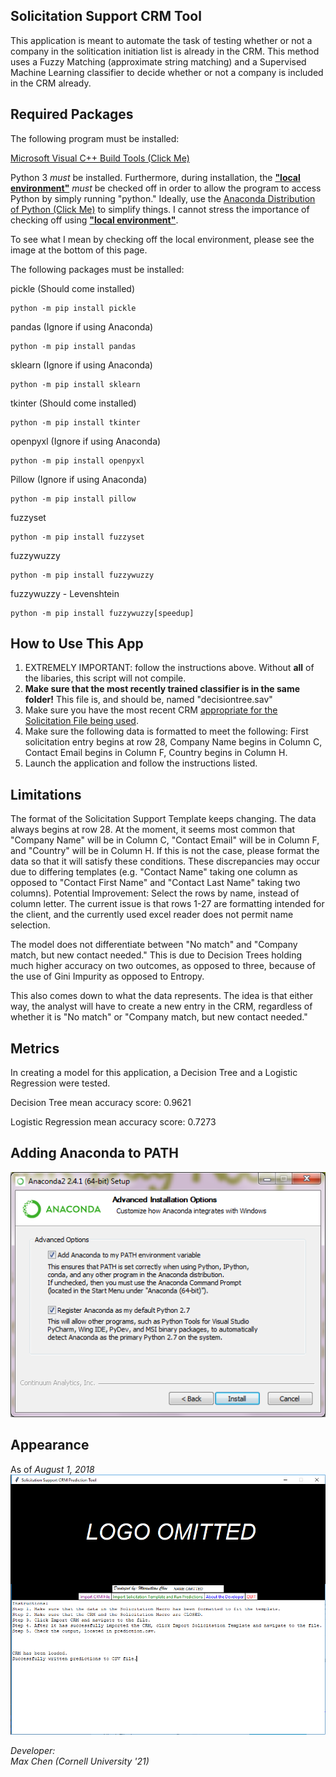 ## Solicitation Support CRM Tool

This application is meant to automate the task of testing whether or not a company in the solitication initiation list is already in the CRM. 
This method uses a Fuzzy Matching (approximate string matching) and a Supervised Machine Learning classifier to decide whether or not a company is included in the CRM already.

## Required Packages

The following program must be installed:

<a href="https://visualstudio.microsoft.com/downloads/#build-tools-for-visual-studio-2017">Microsoft Visual C++ Build Tools (Click Me)</a>

Python 3 *must* be installed. Furthermore, during installation, the <b><u>"local environment"</u></b> *must* be checked off in order to allow the program to access Python by simply running "python."
Ideally, use the <a href = "https://www.anaconda.com/download/#download">Anaconda Distribution of Python (Click Me)</a> to simplify things. I cannot stress the importance  of checking off using <b><u>"local environment"</u></b>.

To see what I mean by checking off the local environment, please see the image at the bottom of this page.

The following packages must be installed:

pickle (Should come installed)

	python -m pip install pickle

pandas (Ignore if using Anaconda)
	
	python -m pip install pandas

sklearn (Ignore if using Anaconda)

	python -m pip install sklearn

tkinter (Should come installed)

	python -m pip install tkinter

openpyxl (Ignore if using Anaconda)

	python -m pip install openpyxl

Pillow (Ignore if using Anaconda)
 
	python -m pip install pillow

fuzzyset

	python -m pip install fuzzyset

fuzzywuzzy

	python -m pip install fuzzywuzzy

fuzzywuzzy - Levenshtein

	python -m pip install fuzzywuzzy[speedup]




## **How to Use This App**

1. EXTREMELY IMPORTANT: follow the instructions above. Without <strong>all</strong> of the libaries, this script will not compile.
2. <strong>Make sure that the most recently trained classifier is in the same folder!</strong> This file is, and should be, named "decisiontree.sav"
3. Make sure you have the most recent CRM <u>appropriate for the Solicitation File being used</u>.
4. Make sure the following data is formatted to meet the following: First solicitation entry begins at row 28, Company Name begins in Column C, Contact Email begins in Column F, Country begins in Column H.
5. Launch the application and follow the instructions listed.

## Limitations

The format of the Solicitation Support Template keeps changing. The data always begins at row 28. At the moment, it seems most common that "Company Name" will be in Column C, "Contact Email" will be in Column F, and "Country" will be in Column H. If this is not the case, please format the data so that it will satisfy these conditions.
These discrepancies may occur due to differing templates (e.g. "Contact Name" taking one column as opposed to "Contact First Name" and "Contact Last Name" taking two columns).
	Potential Improvement: Select the rows by name, instead of column letter. The current issue is that rows 1-27 are formatting intended for the client, and the currently used excel reader does not permit name selection.

The model does not differentiate between "No match" and "Company match, but new contact needed." This is due to Decision Trees holding much higher accuracy on two outcomes, as opposed to three, because of the use of Gini Impurity as opposed to Entropy.

This also comes down to what the data represents. The idea is that either way, the analyst will have to create a new entry in the CRM, regardless of whether it is "No match" or "Company match, but new contact needed."


## Metrics

In creating a model for this application, a Decision Tree and a Logistic Regression were tested.

Decision Tree mean accuracy score: 0.9621

Logistic Regression mean accuracy score: 0.7273

## Adding Anaconda to PATH
![Screenshot](https://github.com/maxlchen/summer-2018/blob/master/Decision%20Tree%20Powered%20Solicitation%20Support%20CRM%20Tool/image/AnacondaInstall.png)

## Appearance

As of <i>August 1, 2018</i>
![Screenshot](https://github.com/maxlchen/summer-2018/blob/master/Decision%20Tree%20Powered%20Solicitation%20Support%20CRM%20Tool/image/gui-screenshot.png)

*Developer:*<br/>
*Max Chen (Cornell University '21)*








